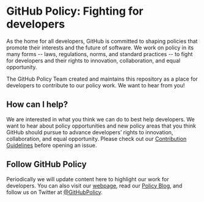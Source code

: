 # GitHub Policy: Fighting for developers

As the home for all developers, GitHub is committed to shaping policies that promote their interests and the future of software. We work on policy in its many forms -- laws, regulations, norms, and standard practices -- to fight for developers and their rights to innovation, collaboration, and equal opportunity.

The GitHub Policy Team created and maintains this repository as a place for developers to contribute to our policy work. We want to hear from you!

## How can I help?

We are interested in what you think we can do to best help developers. We want to hear about policy opportunities and new policy areas that you think GitHub should pursue to advance developers’ rights to innovation, collaboration, and equal opportunity. Please check out our [Contribution Guidelines](CONTRIBUTING.md) before opening an issue.

## Follow GitHub Policy

Periodically we will update content here to highlight our work for developers. You can also visit our [webpage](https://github.com/about/developer-policy), read our [Policy Blog](https://github.blog/category/company/policy/), and follow us on Twitter at [@GitHubPolicy](https://twitter.com/githubpolicy).
